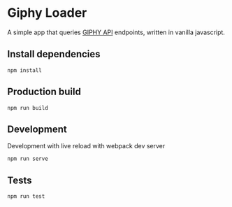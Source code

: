 # Giphy Loader

A simple app that queries [GIPHY API](https://developers.giphy.com/) endpoints, written in vanilla javascript.

## Install dependencies

`npm install`

## Production build

`npm run build`

## Development

Development with live reload with webpack dev server

`npm run serve`

## Tests

`npm run test`
